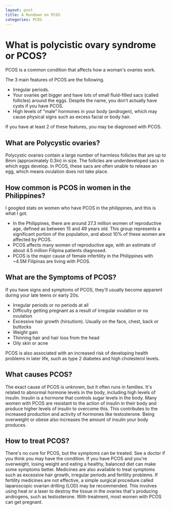 ```yaml
---
layout: post
title: A Rundown on PCOS
categories: PCOS
---
```


# What is polycistic ovary syndrome or PCOS?

PCOS is a common condition that affects how a woman's ovaries work.

The 3 main features of PCOS are the following.

- Irregular periods.
- Your ovaries get bigger and have lots of small fluid-filled sacs (called follicles) around the eggs. Despite the name, you don’t actually have cysts if you have PCOS.
- High levels of "male" hormones in your body (androgen), which may cause physical signs such as excess facial or body hair.

If you have at least 2 of these features, you may be diagnosed with PCOS.

## What are Polycystic ovaries?

Polycystic ovaries contain a large number of harmless follicles that are up to 8mm (approximately 0.3in) in size. 
The follicles are underdeveloped sacs in which eggs develop. In PCOS, these sacs are often unable to release an egg, which means ovulation does not take place.

## How common is PCOS in women in the Philippines?

I googled stats on women who have PCOS in the philippines, and this is what I got.

- In the Philippines, there are around 27.3 million women of reproductive age, defined as between 15 and 49 years old. This group represents a significant portion of the population, and about 10% of these women are affected by PCOS.
- PCOS affects many women of reproductive age, with an estimate of about 4.5 million Filipina patients diagnosed.
- PCOS is the major cause of female infertility in the Philippines with ~4.5M Filipinas are living with PCOS.

## What are the Symptoms of PCOS?

If you have signs and symptoms of PCOS, they'll usually become apparent during your late teens or early 20s.

- Irregular periods or no periods at all
- Difficulty getting pregnant as a result of irregular ovulation or no ovulation
- Excessive hair growth (hirsutism). Usually on the face, chest, back or buttocks
- Weight gain
- Thinning hair and hair loss from the head
- Oily skin or acne

PCOS is also associated with an increased risk of developing health problems in later life, such as type 2 diabetes and high cholesterol levels.

## What causes PCOS?

The exact cause of PCOS is unknown, but it often runs in families.
It's related to abnormal hormone levels in the body, including high levels of insulin.
Insulin is a hormone that controls sugar levels in the body.
Many women with PCOS are resistant to the action of insulin in their body and produce higher levels of insulin to overcome this.
This contributes to the increased production and activity of hormones like testosterone.
Being overweight or obese also increases the amount of insulin your body produces.

## How to treat PCOS?

There's no cure for PCOS, but the symptoms can be treated. See a doctor if you think you may have the condition.
If you have PCOS and you're overweight, losing weight and eating a healthy, balanced diet can make some symptoms better.
Medicines are also available to treat symptoms such as excessive hair growth, irregular periods and fertility problems.
If fertility medicines are not effective, a simple surgical procedure called laparoscopic ovarian drilling (LOD) may be recommended.
This involves using heat or a laser to destroy the tissue in the ovaries that's producing androgens, such as testosterone.
With treatment, most women with PCOS can get pregnant.

